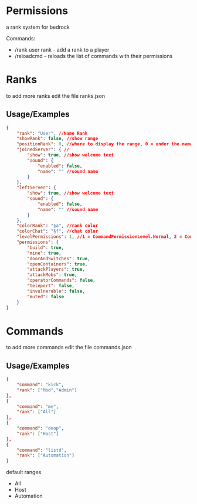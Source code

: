 
# Permissions

a rank system for bedrock

Commands:
* /rank user rank - add a rank to a player
* /reloadcmd - reloads the list of commands with their permissions



# Ranks
to add more ranks edit the file ranks.json

## Usage/Examples

```json
{
    "rank": "User", //Name Rank
    "showRank": false, //show range
    "positionRank": 0, //where to display the range, 0 = under the nametag 1= in the nametag
    "joinedServer": { //
        "show": true, //show welcome text
        "sound": {
            "enabled": false,
            "name": "" //sound name
        }
    },
    "leftServer": {
        "show": true, //show welcome text
        "sound": {
            "enabled": false,
            "name": "" //sound name
        }
    },
    "colorRank": "§a", //rank color
    "colorChat": "§f", //chat color
    "levelPermissions": 1, //1 = CommandPermissionLevel.Normal, 2 = CommandPermissionLevel.Operator & 3 = CommandPermissionLevel.Admin
    "permissions": {
        "build": true,
        "mine": true,
        "doorAndSwitches": true,
        "openContainers": true,
        "attackPlayers": true,
        "attackMobs": true,
        "operatorCommands": false,
        "teleport": false,
        "invulnerable": false,
        "muted": false
    }
}
```

# Commands
to add more commands edit the file commands.json

## Usage/Examples

```json
{
    "command": "kick",
    "rank": ["Mod","Admin"]
},
{
    "command": "me",
    "rank": ["All"]
},
{
    "command": "deop",
    "rank": ["Host"]
},
{
    "command": "listd",
    "rank": ["Automation"]
}
```
default ranges
* All
* Host
* Automation

